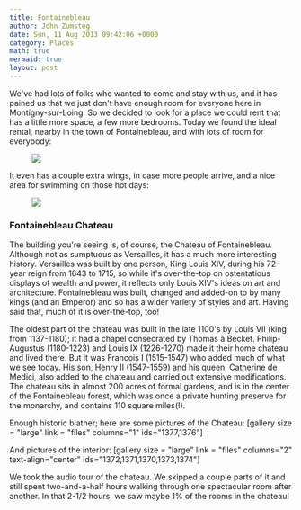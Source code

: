 ```yaml
---
title: Fontainebleau
author: John Zumsteg
date: Sun, 11 Aug 2013 09:42:06 +0000
category: Places
math: true
mermaid: true
layout: post
---
```

We've had lots of folks who wanted to come and stay with us, and it has pained us that we just don't have enough room for everyone here in Montigny-sur-Loing. So we decided to look for a place we could rent that has a little more space, a few more bedrooms. Today we found the ideal rental, nearby in the town of Fontainebleau, and with lots of room for everybody:
<figure>
	<img src="{{site.url}}/assets/images/2013/08/DSC03753.jpg"/>
	<figcaption></figcaption>
</figure>


It even has a couple extra wings, in case more people arrive, and a nice area for swimming on those hot days:
<figure>
	<img src="{{site.url}}/assets/images/2013/08/DSC03763.jpg"/>
	<figcaption></figcaption>
</figure>



<h3>Fontainebleau Chateau</h3>
The building you're seeing is, of course, the Chateau of Fontainebleau. Although not as sumptuous as Versailles, it has a much more interesting history. Versailles was built by one person, King Louis XIV, during his 72-year reign from 1643 to 1715, so while it's over-the-top on ostentatious displays of wealth and power, it reflects only Louis XIV's ideas on art and architecture. Fontainebleau was built, changed and added-on to by many kings (and an Emperor) and so has a wider variety of styles and art. Having said that, much of it is over-the-top, too!

The oldest part of the chateau was built in the late 1100's by Louis VII (king from 1137-1180); it had a chapel consecrated by Thomas à Becket. Philip-Augustus (1180-1223) and Louis IX (1226-1270) made it their home chateau and lived there. But it was Francois I (1515-1547) who added much of what we see today. His son, Henry II (1547-1559) and his queen, Catherine de Medici, also added to the chateau and carried out extensive modifications. The chateau sits in almost 200 acres of formal gardens, and is in the center of the Fontainebleau forest, which was once a private hunting preserve for the monarchy, and contains 110 square miles(!).

Enough historic blather; here are some pictures of the Chateau:
[gallery size = "large" link = "files" columns="1" ids="1377,1376"]

And pictures of the interior:
[gallery size = "large" link = "files" columns="2" text-align="center" ids="1372,1371,1370,1373,1374"]

We took the audio tour of the chateau. We skipped a couple parts of it and still spent two-and-a-half hours walking through one spectacular room after another. In that 2-1/2 hours, we saw maybe 1% of the rooms in the chateau!
